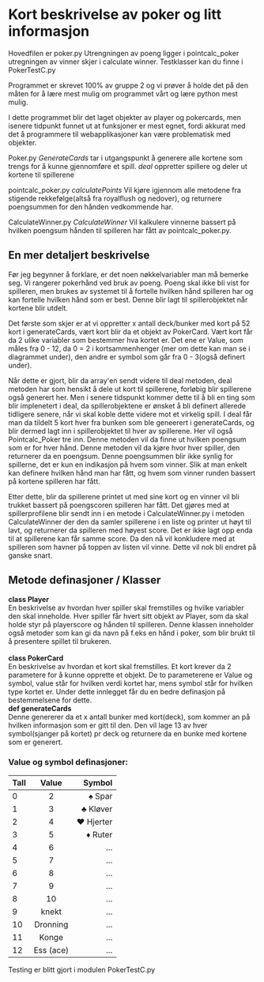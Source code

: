 

# Kort beskrivelse av poker og litt informasjon
Hovedfilen er poker.py
Utrengningen av poeng ligger i pointcalc_poker
utregningen av vinner skjer i calculate winner.
Testklasser kan du finne i PokerTestC.py


Programmet er skrevet 100% av gruppe 2 og vi prøver å holde det på den måten for å lære mest mulig om programmet vårt og lære python mest mulig. 

I dette programmet blir det laget objekter av player og pokercards, men isenere tidpunkt funnet ut at funksjoner er mest egnet, fordi akkurat med det å programmere til webapplikasjoner kan være problematisk med objekter. 

Poker.py
*GenerateCards* tar i utgangspunkt å generere alle kortene som trengs for å kunne gjennomføre et spill. 
*deal* oppretter spillere og deler ut kortene til spillerene

pointcalc_poker.py
*calculatePoints* Vil kjøre igjennom alle metodene fra stigende rekkefølge(altså fra royalflush og nedover), og returnere poengsummen for den hånden vedkommende har. 

CalculateWinner.py
*CalculateWinner* Vil kalkulere vinnerne bassert på hvilken poengsum hånden til spilleren har fått av pointcalc_poker.py.

## En mer detaljert beskrivelse

Før jeg begynner å forklare, er det noen nøkkelvariabler man må bemerke seg. Vi rangerer pokerhånd ved bruk av poeng. Poeng skal ikke bli vist for spilleren, men brukes av systemet til å fortelle hvilken hånd spilleren har og kan fortelle hvilken hånd som er best. Denne blir lagt til spillerobjektet når kortene blir utdelt. 

Det første som skjer er at vi oppretter x antall deck/bunker med kort på 52 kort i generateCards, vært kort blir da et objekt av PokerCard. Vært kort får da 2 ulike variabler som bestemmer hva kortet er. Det ene er Value, som måles fra 0 - 12, da 0 = 2 i kortsammenhenger (mer om dette kan man se i diagrammet under), den andre er symbol som går fra 0 - 3(også definert under).

Når dette er gjort, blir da array'en sendt videre til deal metoden, deal metoden har som hensikt å dele ut kort til spillerene, forløbig blir spillerene også generert her. Men i senere tidspunkt kommer dette til å bli en ting som blir implenetert i deal, da spillerobjektene er ønsket å bli definert allerede tidligere senere, når vi skal koble dette videre mot et virkelig spill.
I deal får man da tildelt 5 kort hver fra bunken som ble geneerert i generateCards, og blir dermed lagt inn i spillerobjektet til hver av spillerene. Her vil også Pointcalc_Poker tre inn. Denne metoden vil da finne ut hvilken poengsum som er for hver hånd. Denne metoden vil da kjøre hvor hver spiller, den returnerer da en poengsum. Denne poengsummen blir ikke synlig for spillerne, det er kun en indikasjon på hvem som vinner. Slik at man enkelt kan definere hvilken hånd man har fått, og hvem som vinner runden bassert på kortene spilleren har fått. 

Etter dette, blir da spillerene printet ut med sine kort og en vinner vil bli trukket bassert på poengscoren spilleren har fått. Det gjøres med at spillerprofilene blir sendt inn i en metode i CalculateWinner.py i metoden CalculateWinner der den da samler spillerene i en liste og printer ut høyt til lavt, og returnerer da spilleren med høyest score. Det er ikke lagt opp enda til at spillerene kan får samme score. Da den nå vil konkludere med at spilleren som havner på toppen av listen vil vinne. Dette vil nok bli endret på ganske snart.

## Metode definasjoner / Klasser

<b> class Player </b> <br />
En beskrivelse av hvordan hver spiller skal fremstilles og hvilke variabler den skal inneholde. Hver spiller får hvert sitt objekt av Player, som da skal holde styr på playerscore og hånden til spilleren. Denne klassen inneholder også metoder som kan gi da navn på f.eks en hånd i poker, som blir brukt til å presentere spillet til brukeren.
<br /><br />
<b> class PokerCard </b><br />
En beskrivelse av hvordan et kort skal fremstilles. Et kort krever da 2 parametere for å kunne opprette et objekt. De to parameterene er Value og symbol, value står for hvilken verdi kortet har, mens symbol står for hvilken type kortet er. Under dette innlegget får du en bedre definasjon på bestemmelsene for dette. 
<br />
<b> def generateCards </b><br />
Denne genererer da et x antall bunker med kort(deck), som kommer an på hvilken informasjon som er gitt til den. Den vil lage 13 av hver symbol(sjanger på kortet) pr deck og returnere da en bunke med kortene som er generert. 


### Value og symbol definasjoner: 
| Tall          | Value           | Symbol  |
| ------------- |:-------------:| -----:|
0 | 2 | ♠ Spar |
1 | 3 | ♣ Kløver |
2 | 4 | ♥ Hjerter |
3 | 5 | ♦ Ruter |
4 | 6 | ... |
5 | 7 | ... |
6 | 8 | ... |
7 | 9 | ... |
8 | 10 | ... |
9 | knekt | ... |
10 | Dronning | ... |
11|Konge | ... |
12|Ess (ace) | ... |



Testing er blitt gjort i modulen PokerTestC.py
